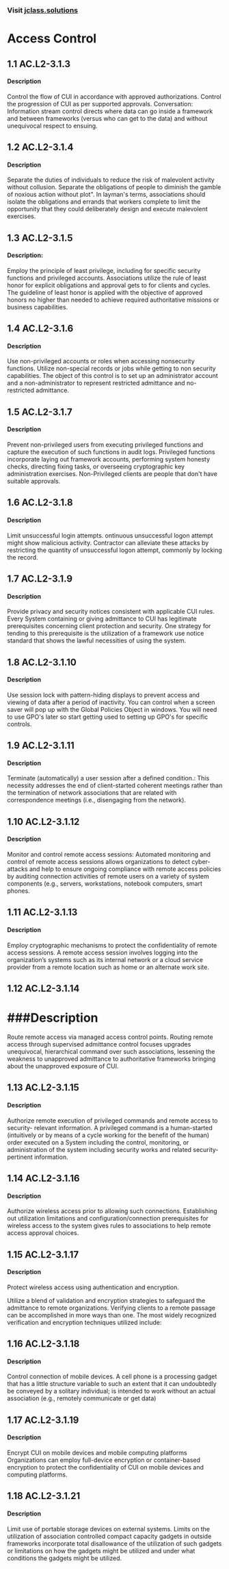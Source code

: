### Visit [ jclass.solutions](http://www.jclass.solutions/)
# Access Control 
## 1.1 AC.L2-3.1.3

#### Description

Control the flow of CUI in accordance with approved authorizations. Control the progression of CUI as per supported approvals. Conversation: Information stream control directs where data can go inside a framework and between frameworks (versus who can get to the data) and without unequivocal respect to ensuing.

## 1.2 AC.L2-3.1.4 

#### Description

Separate the duties of individuals to reduce the risk of malevolent activity without collusion. 
Separate the obligations of people to diminish the gamble of noxious action without plot". In layman's terms, associations should isolate the obligations and errands that workers complete to limit the opportunity that they could deliberately design and execute malevolent exercises.

## 1.3 AC.L2-3.1.5

####  Description:

Employ the principle of least privilege, including for specific security functions and privileged accounts.
Associations utilize the rule of least honor for explicit obligations and approval gets to for clients and cycles. The guideline of least honor is applied with the objective of approved honors no higher than needed to achieve required authoritative missions or business capabilities.

## 1.4 AC.L2-3.1.6 

#### Description

Use non-privileged accounts or roles when accessing nonsecurity functions.
Utilize non-special records or jobs while getting to non security capabilities. The object of this control is to set up an administrator account and a non-administrator to represent restricted admittance and no-restricted admittance.

## 1.5 AC.L2-3.1.7 

#### Description

Prevent non-privileged users from executing privileged functions and capture the execution of such functions in audit logs. 
Privileged functions incorporate laying out framework accounts, performing system honesty checks, directing fixing tasks, or overseeing cryptographic key administration exercises. Non-Privileged clients are people that don't have suitable approvals. 

## 1.6 AC.L2-3.1.8

#### Description

Limit unsuccessful login attempts.
ontinuous unsuccessful logon attempt might show malicious activity. Contractor can alleviate these attacks by restricting the quantity of unsuccessful logon attempt, commonly by locking the record.

## 1.7 AC.L2-3.1.9 

#### Description

Provide privacy and security notices consistent with applicable CUI rules. 
Every System containing or giving admittance to CUI has legitimate prerequisites concerning client protection and security. One strategy for tending to this prerequisite is the utilization of a framework use notice standard that shows the lawful necessities of using the system.

## 1.8 AC.L2-3.1.10 

#### Description

Use session lock with pattern-hiding displays to prevent access and viewing of data after a period of inactivity. 
You can control when a screen saver will pop up with the Global Policies Object in windows. You will need to use GPO's later so start getting used to setting up GPO's for specific controls.

## 1.9 AC.L2-3.1.11

#### Description

Terminate (automatically) a user session after a defined condition.:
This necessity addresses the end of client-started coherent meetings rather than the termination of network associations that are related with correspondence meetings (i.e., disengaging from the network).

## 1.10 AC.L2-3.1.12 

#### Description

Monitor and control remote access sessions:
Automated monitoring and control of remote access sessions allows organizations to detect cyber- attacks and help to ensure ongoing compliance with remote access policies by auditing connection activities of remote users on a variety of system components (e.g., servers, workstations, notebook computers, smart phones.

## 1.11 AC.L2-3.1.13

#### Description

Employ cryptographic mechanisms to protect the confidentiality of remote access sessions.
A remote access session involves logging into the organization’s systems such as its internal network or a cloud service provider from a remote location such as home or an alternate work site.

## 1.12 AC.L2-3.1.14 

# ###Description

Route remote access via managed access control points.
Routing remote access through supervised admittance control focuses upgrades unequivocal, hierarchical command over such associations, lessening the weakness to unapproved admittance to authoritative frameworks bringing about the unapproved exposure of CUI.

## 1.13 AC.L2-3.1.15 

#### Description

Authorize remote execution of privileged commands and remote access to security- relevant information.
A privileged command is a human-started (intuitively or by means of a cycle working for the benefit of the human) order executed on a System including the control, monitoring, or administration of the system including security works and related security-pertinent information.

## 1.14 AC.L2-3.1.16 

#### Description

Authorize wireless access prior to allowing such connections.
Establishing out utilization limitations and configuration/connection prerequisites for wireless access to the system gives rules to associations to help remote access approval choices.

## 1.15 AC.L2-3.1.17 

#### Description

Protect wireless access using authentication and encryption. 

Utilize a blend of validation and encryption strategies to safeguard the admittance to remote organizations. Verifying clients to a remote passage can be accomplished in more ways than one. The most widely recognized verification and encryption techniques utilized include:

## 1.16 AC.L2-3.1.18

#### Description 

Control connection of mobile devices. 
A cell phone is a processing gadget that has a little structure variable to such an extent that it can undoubtedly be conveyed by a solitary individual; is intended to work without an actual association (e.g., remotely communicate or get data)

## 1.17 AC.L2-3.1.19 

#### Description

Encrypt CUI on mobile devices and mobile computing platforms 
Organizations can employ full-device encryption or container-based encryption to protect the confidentiality of CUI on mobile devices and computing platforms. 

## 1.18 AC.L2-3.1.21 

#### Description

Limit use of portable storage devices on external systems. 
Limits on the utilization of association controlled compact capacity gadgets in outside frameworks incorporate total disallowance of the utilization of such gadgets or limitations on how the gadgets might be utilized and under what conditions the gadgets might be utilized.